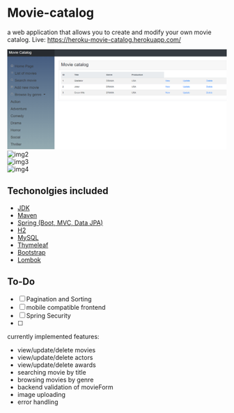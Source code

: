 # Movie-catalog

a web application that allows you to create and modify your own movie catalog. 
Live: https://heroku-movie-catalog.herokuapp.com/  

![img1](https://raw.githubusercontent.com/kkedzierskim/movieCatalog/master/src/main/resources/static/images/browse.PNG)
<br/>
![img2](https://github.com/kkedzierskim/movieCatalog/tree/master/src/main/resources/static/images/validation.PNG)
<br/>
![img3](https://github.com/kkedzierskim/movieCatalog/tree/master/src/main/resources/static/images/browse.PNG)
<br/>
![img4](https://github.com/kkedzierskim/movieCatalog/tree/master/src/main/resources/static/images/view-actors.PNG)

## Techonolgies included
* [JDK](http://www.oracle.com/technetwork/java/javase/downloads/jdk8-downloads-2133151.html) 
* [Maven](https://maven.apache.org/)
* [Spring (Boot, MVC, Data JPA)](https://spring.io)
* [H2](https://www.h2database.com/html/main.html) 
* [MySQL](https://www.mysql.com/) 
* [Thymeleaf](https://www.thymeleaf.org/)
* [Bootstrap](https://getbootstrap.com)  
* [Lombok](https://projectlombok.org/) 


## To-Do 
- [ ] Pagination and Sorting
- [ ] mobile compatible frontend
- [ ] Spring Security
- [ ] 


currently implemented features:
- view/update/delete movies
- view/update/delete actors
- view/update/delete awards
- searching movie by title
- browsing movies by genre
- backend validation of movieForm
- image uploading
- error handling
